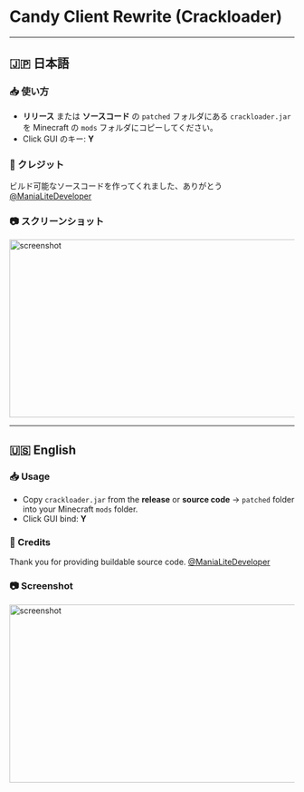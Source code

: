 # Candy Client Rewrite (Crackloader)

---

## 🇯🇵 日本語

### 📥 使い方
- **リリース** または **ソースコード** の `patched` フォルダにある `crackloader.jar` を Minecraft の `mods` フォルダにコピーしてください。  
- Click GUI のキー: **Y**

### 🙏 クレジット
ビルド可能なソースコードを作ってくれました、ありがとう [@ManiaLiteDeveloper](https://github.com/ManiaLiteDeveloper)

### 📷 スクリーンショット
<img width="904" height="314" alt="screenshot" src="https://github.com/user-attachments/assets/113ef265-32d4-439c-8f91-8d9531f87376" />

---

## 🇺🇸 English

### 📥 Usage
- Copy `crackloader.jar` from the **release** or **source code** → `patched` folder into your Minecraft `mods` folder.  
- Click GUI bind: **Y**

### 🙏 Credits
Thank you for providing buildable source code. [@ManiaLiteDeveloper](https://github.com/ManiaLiteDeveloper)

### 📷 Screenshot
<img width="904" height="314" alt="screenshot" src="https://github.com/user-attachments/assets/113ef265-32d4-439c-8f91-8d9531f87376" />
